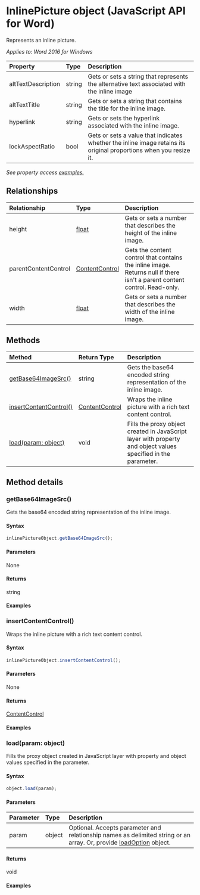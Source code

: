 # InlinePicture object (JavaScript API for Word)

Represents an inline picture.

_Applies to: Word 2016 for Windows_

| Property	   | Type	|Description
|:---------------|:--------|:----------|
|altTextDescription|string|Gets or sets a string that represents the alternative text associated with the inline image|
|altTextTitle|string|Gets or sets a string that contains the title for the inline image.|
|hyperlink|string|Gets or sets the hyperlink associated with the inline image.|
|lockAspectRatio|bool|Gets or sets a value that indicates whether the inline image retains its original proportions when you resize it.|

_See property access [examples.](#property-access-examples)_

## Relationships
| Relationship | Type	|Description|
|:---------------|:--------|:----------|
|height|[float](float.md)|Gets or sets a number that describes the height of the inline image.|
|parentContentControl|[ContentControl](contentcontrol.md)|Gets the content control that contains the inline image. Returns null if there isn't a parent content control. Read-only.|
|width|[float](float.md)|Gets or sets a number that describes the width of the inline image.|

## Methods

| Method		   | Return Type	|Description|
|:---------------|:--------|:----------|
|[getBase64ImageSrc()](#getbase64imagesrc)|string|Gets the base64 encoded string representation of the inline image.|
|[insertContentControl()](#insertcontentcontrol)|[ContentControl](contentcontrol.md)|Wraps the inline picture with a rich text content control.|
|[load(param: object)](#loadparam-object)|void|Fills the proxy object created in JavaScript layer with property and object values specified in the parameter.|

## Method details

### getBase64ImageSrc()
Gets the base64 encoded string representation of the inline image.

#### Syntax
```js
inlinePictureObject.getBase64ImageSrc();
```

#### Parameters
None

#### Returns
string

#### Examples
### insertContentControl()
Wraps the inline picture with a rich text content control.

#### Syntax
```js
inlinePictureObject.insertContentControl();
```

#### Parameters
None

#### Returns
[ContentControl](contentcontrol.md)

#### Examples
### load(param: object)
Fills the proxy object created in JavaScript layer with property and object values specified in the parameter.

#### Syntax
```js
object.load(param);
```

#### Parameters
| Parameter	   | Type	|Description|
|:---------------|:--------|:----------|
|param|object|Optional. Accepts parameter and relationship names as delimited string or an array. Or, provide [loadOption](loadoption.md) object.|

#### Returns
void

#### Examples

